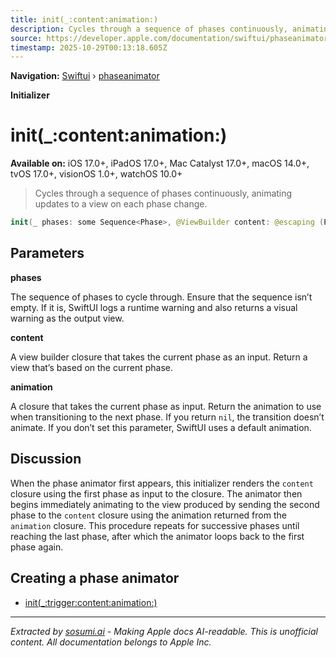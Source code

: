 ```yaml
---
title: init(_:content:animation:)
description: Cycles through a sequence of phases continuously, animating updates to a view on each phase change.
source: https://developer.apple.com/documentation/swiftui/phaseanimator/init(_:content:animation:)
timestamp: 2025-10-29T00:13:18.605Z
---
```


**Navigation:** [Swiftui](/documentation/swiftui) › [phaseanimator](/documentation/swiftui/phaseanimator)

**Initializer**

# init(_:content:animation:)

**Available on:** iOS 17.0+, iPadOS 17.0+, Mac Catalyst 17.0+, macOS 14.0+, tvOS 17.0+, visionOS 1.0+, watchOS 10.0+

> Cycles through a sequence of phases continuously, animating updates to a view on each phase change.

```swift
init(_ phases: some Sequence<Phase>, @ViewBuilder content: @escaping (Phase) -> Content, animation: @escaping (Phase) -> Animation? = { _ in .default })
```

## Parameters

**phases**

The sequence of phases to cycle through. Ensure that the sequence isn’t empty. If it is, SwiftUI logs a runtime warning and also returns a visual warning as the output view.



**content**

A view builder closure that takes the current phase as an input. Return a view that’s based on the current phase.



**animation**

A closure that takes the current phase as input. Return the animation to use when transitioning to the next phase. If you return `nil`, the transition doesn’t animate. If you don’t set this parameter, SwiftUI uses a default animation.



## Discussion

When the phase animator first appears, this initializer renders the `content` closure using the first phase as input to the closure. The animator then begins immediately animating to the view produced by sending the second phase to the `content` closure using the animation returned from the `animation` closure. This procedure repeats for successive phases until reaching the last phase, after which the animator loops back to the first phase again.

## Creating a phase animator

- [init(_:trigger:content:animation:)](/documentation/swiftui/phaseanimator/init(_:trigger:content:animation:))

---

*Extracted by [sosumi.ai](https://sosumi.ai) - Making Apple docs AI-readable.*
*This is unofficial content. All documentation belongs to Apple Inc.*
